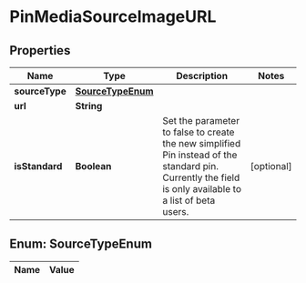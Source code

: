 

# PinMediaSourceImageURL

## Properties

Name | Type | Description | Notes
------------ | ------------- | ------------- | -------------
**sourceType** | [**SourceTypeEnum**](#SourceTypeEnum) |  | 
**url** | **String** |  | 
**isStandard** | **Boolean** | Set the parameter to false to create the new simplified Pin instead of the standard pin. Currently the field is only available to a list of beta users. |  [optional]


## Enum: SourceTypeEnum

Name | Value
---- | -----




